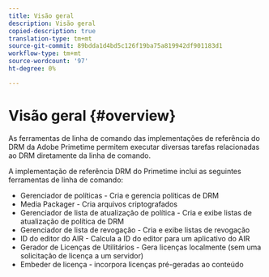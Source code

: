 ```yaml
---
title: Visão geral
description: Visão geral
copied-description: true
translation-type: tm+mt
source-git-commit: 89bdda1d4bd5c126f19ba75a819942df901183d1
workflow-type: tm+mt
source-wordcount: '97'
ht-degree: 0%

---
```



# Visão geral {#overview}

As ferramentas de linha de comando das implementações de referência do DRM da Adobe Primetime permitem executar diversas tarefas relacionadas ao DRM diretamente da linha de comando.

A implementação de referência DRM do Primetime inclui as seguintes ferramentas de linha de comando:

* Gerenciador de políticas - Cria e gerencia políticas de DRM
* Media Packager - Cria arquivos criptografados
* Gerenciador de lista de atualização de política - Cria e exibe listas de atualização de política de DRM
* Gerenciador de lista de revogação - Cria e exibe listas de revogação
* ID do editor do AIR - Calcula a ID do editor para um aplicativo do AIR
* Gerador de Licenças de Utilitários - Gera licenças localmente (sem uma solicitação de licença a um servidor)
* Embeder de licença - incorpora licenças pré-geradas ao conteúdo